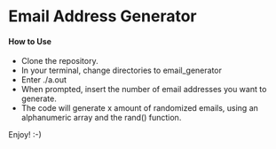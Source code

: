 <h1> Email Address Generator </h1>

<h4> How to Use </h4>

<ul>

<li> Clone the repository. </li>

<li> In your terminal, change directories to email_generator </li>

<li> Enter ./a.out </li>

<li> When prompted, insert the number of email addresses you want to generate. </li>

<li> The code will generate x amount of randomized emails, using an alphanumeric array and the rand() function. </li>

</ul>

Enjoy! :-)
